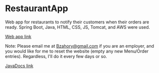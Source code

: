 # RestaurantApp
Web app for restaurants to notify their customers when their orders are ready. Spring Boot, Java, HTML, CSS, JS, Tomcat, and AWS were used.

[Web app link](Restaurantwebapp-env.eba-hd7kqdii.us-east-2.elasticbeanstalk.com)

Note: Please email me at Bzahory@gmail.com if you are an employer, and you would like for me to reset the website (empty any new Menu/Order entries).
Regardless, I'll do it every few days or so.

[JavaDocs link](http://bzah.bz/RDA-JavaDocs/)
